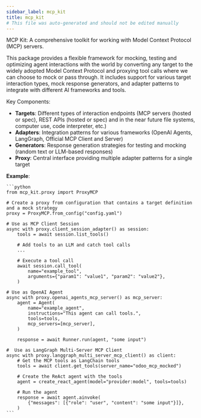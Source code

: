```yaml
---
sidebar_label: mcp_kit
title: mcp_kit
# This file was auto-generated and should not be edited manually
---
```


MCP Kit: A comprehensive toolkit for working with Model Context Protocol (MCP) servers.

This package provides a flexible framework for mocking, testing and optimizing
agent interactions with the world by converting any target to the widely adopted Model Context Protocol
and proxying tool calls where we can choose to mock or pass through.
It includes support for various target interaction types, mock response generators, and adapter patterns to integrate
with different AI frameworks and tools.

Key Components:
- **Targets**: Different types of interaction endpoints (MCP servers (hosted or spec), REST APIs (hosted or spec) and in
the near future file systems, computer use, code interpreter, etc.)
- **Adapters**: Integration patterns for various frameworks (OpenAI Agents, LangGraph, Official MCP Client and Server)
- **Generators**: Response generation strategies for testing and mocking (random text or LLM-based responses)
- **Proxy**: Central interface providing multiple adapter patterns for a single target

**Example**:

    ```python
    from mcp_kit.proxy import ProxyMCP

    # Create a proxy from configuration that contains a target definition and a mock strategy
    proxy = ProxyMCP.from_config("config.yaml")

    # Use as MCP Client Session
    async with proxy.client_session_adapter() as session:
        tools = await session.list_tools()

        # Add tools to an LLM and catch tool calls
        ...

        # Execute a tool call
        await session.call_tool(
            name="example_tool",
            arguments={"param1": "value1", "param2": "value2"},
        )

    # Use as OpenAI Agent
    async with proxy.openai_agents_mcp_server() as mcp_server:
        agent = Agent(
            name="example_agent",
            instructions="This agent can call tools.",
            tools=tools,
            mcp_servers=[mcp_server],
        )

        response = await Runner.run(agent, "some input")

    #  Use as LangGraph Multi-Server MCP Client
    async with proxy.langgraph_multi_server_mcp_client() as client:
        # Get the MCP tools as LangChain tools
        tools = await client.get_tools(server_name="odoo_mcp_mocked")

        # Create the ReAct agent with the tools
        agent = create_react_agent(model="provider:model", tools=tools)

        # Run the agent
        response = await agent.ainvoke(
            {"messages": [{"role": "user", "content": "some input"}]},
        )
    ```


